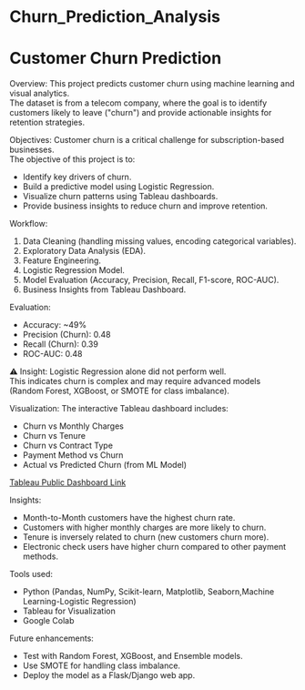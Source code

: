 # Churn_Prediction_Analysis
# Customer Churn Prediction

Overview:
This project predicts customer churn using machine learning and visual analytics.  
The dataset is from a telecom company, where the goal is to identify customers likely to leave ("churn") and provide actionable insights for retention strategies.

Objectives:
Customer churn is a critical challenge for subscription-based businesses.  
The objective of this project is to:  
- Identify key drivers of churn.  
- Build a predictive model using Logistic Regression.  
- Visualize churn patterns using Tableau dashboards.  
- Provide business insights to reduce churn and improve retention.

Workflow:
 1. Data Cleaning (handling missing values, encoding categorical variables).  
2. Exploratory Data Analysis (EDA).  
3. Feature Engineering.  
4. Logistic Regression Model.  
5. Model Evaluation (Accuracy, Precision, Recall, F1-score, ROC-AUC).  
6. Business Insights from Tableau Dashboard.

Evaluation:
- Accuracy: ~49%  
- Precision (Churn): 0.48  
- Recall (Churn): 0.39  
- ROC-AUC: 0.48  

⚠️ Insight: Logistic Regression alone did not perform well.  
This indicates churn is complex and may require advanced models (Random Forest, XGBoost, or SMOTE for class imbalance).

Visualization:
The interactive Tableau dashboard includes:  
- Churn vs Monthly Charges  
- Churn vs Tenure  
- Churn vs Contract Type  
- Payment Method vs Churn  
- Actual vs Predicted Churn (from ML Model)  

[Tableau Public Dashboard Link](https://public.tableau.com/views/churnanalysisdashboard_17569135607190/ChurnAnalysisDashboard?:language=en-US&publish=yes&:sid=&:redirect=auth&:display_count=n&:origin=viz_share_link)

Insights:
- Month-to-Month customers have the highest churn rate.  
- Customers with higher monthly charges are more likely to churn.  
- Tenure is inversely related to churn (new customers churn more).  
- Electronic check users have higher churn compared to other payment methods.

Tools used:
-  Python (Pandas, NumPy, Scikit-learn, Matplotlib, Seaborn,Machine Learning-Logistic Regression)  
- Tableau for Visualization  
- Google Colab

Future enhancements:
- Test with Random Forest, XGBoost, and Ensemble models.  
- Use SMOTE for handling class imbalance.  
- Deploy the model as a Flask/Django web app.  
